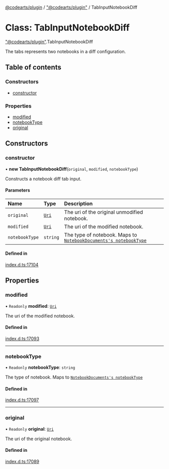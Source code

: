 [@codearts/plugin](../README.md) / ["@codearts/plugin"](../modules/_codearts_plugin_.md) / TabInputNotebookDiff

# Class: TabInputNotebookDiff

["@codearts/plugin"](../modules/_codearts_plugin_.md).TabInputNotebookDiff

The tabs represents two notebooks in a diff configuration.

## Table of contents

### Constructors

- [constructor](codearts_plugin_.TabInputNotebookDiff.md#constructor)

### Properties

- [modified](codearts_plugin_.TabInputNotebookDiff.md#modified)
- [notebookType](codearts_plugin_.TabInputNotebookDiff.md#notebooktype)
- [original](codearts_plugin_.TabInputNotebookDiff.md#original)

## Constructors

### constructor

• **new TabInputNotebookDiff**(`original`, `modified`, `notebookType`)

Constructs a notebook diff tab input.

#### Parameters

| Name | Type | Description |
| :------ | :------ | :------ |
| `original` | [`Uri`](codearts_plugin_.Uri.md) | The uri of the original unmodified notebook. |
| `modified` | [`Uri`](codearts_plugin_.Uri.md) | The uri of the modified notebook. |
| `notebookType` | `string` | The type of notebook. Maps to [`NotebookDocuments's notebookType`](../interfaces/codearts_plugin_.NotebookDocument.md#notebooktype) |

#### Defined in

[index.d.ts:17104](https://github.com/shuyaqian/cloudide-plugin-api/blob/5b69219/index.d.ts#L17104)

## Properties

### modified

• `Readonly` **modified**: [`Uri`](codearts_plugin_.Uri.md)

The uri of the modified notebook.

#### Defined in

[index.d.ts:17093](https://github.com/shuyaqian/cloudide-plugin-api/blob/5b69219/index.d.ts#L17093)

___

### notebookType

• `Readonly` **notebookType**: `string`

The type of notebook. Maps to [`NotebookDocuments's notebookType`](../interfaces/codearts_plugin_.NotebookDocument.md#notebooktype)

#### Defined in

[index.d.ts:17097](https://github.com/shuyaqian/cloudide-plugin-api/blob/5b69219/index.d.ts#L17097)

___

### original

• `Readonly` **original**: [`Uri`](codearts_plugin_.Uri.md)

The uri of the original notebook.

#### Defined in

[index.d.ts:17089](https://github.com/shuyaqian/cloudide-plugin-api/blob/5b69219/index.d.ts#L17089)
